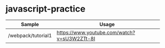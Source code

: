 # javascript-practice

| Sample | Usage |
|------------|--------------|
|/webpack/tutorial1| https://www.youtube.com/watch?v=sU3W2ZTt-8I|